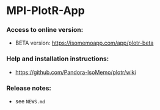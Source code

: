 # MPI-PlotR-App

### Access to online version:
- BETA version: https://isomemoapp.com/app/plotr-beta

### Help and installation instructions:
- https://github.com/Pandora-IsoMemo/plotr/wiki

### Release notes:
- see `NEWS.md`
